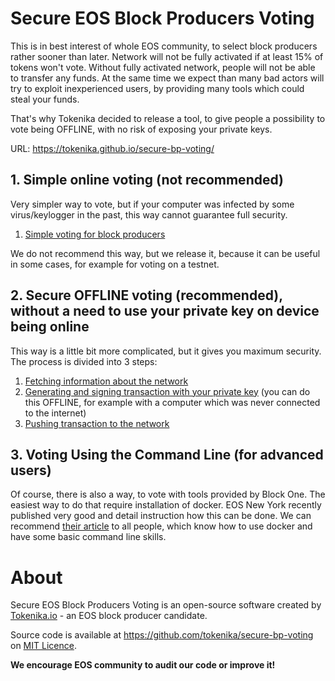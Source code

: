 # Secure EOS Block Producers Voting

This is in best interest of whole EOS community, to select block producers rather sooner than later. Network will not be fully activated if at least 15% of tokens won't vote. Without fully activated network, people will not be able to transfer any funds. At the same time we expect than many bad actors will try to exploit inexperienced users, by providing many tools which could steal your funds.

That's why Tokenika decided to release a tool, to give people a possibility to vote being OFFLINE, with no risk of exposing your private keys.

URL: https://tokenika.github.io/secure-bp-voting/

## 1. Simple online voting (not recommended)

Very simpler way to vote, but if your computer was infected by some virus/keylogger in the past, this way cannot guarantee full security.

1. [Simple voting for block producers](https://tokenika.github.io/secure-bp-voting/1_vote.html)

We do not recommend this way, but we release it, because it can be useful in some cases, for example for voting on a testnet.

## 2. Secure OFFLINE voting (recommended), without a need to use your private key on device being online

This way is a little bit more complicated, but it gives you maximum security. The process is divided into 3 steps:

1. [Fetching information about the network](https://tokenika.github.io/secure-bp-voting/1_get_blockchain_data.html)
2. [Generating and signing transaction with your private key](https://tokenika.github.io/secure-bp-voting/2_generate_transaction.html) (you can do this OFFLINE, for example with a computer which was never connected to the internet)
3. [Pushing transaction to the network](https://tokenika.github.io/secure-bp-voting/3_push_transaction.html)

## 3. Voting Using the Command Line (for advanced users)
Of course, there is also a way, to vote with tools provided by Block One. The easiest way to do that require installation of docker. EOS New York recently published very good and detail instruction how this can be done. We can recommend [their article](https://steemit.com/eos/@eosnewyork/your-vote-matters-3-eos-block-producer-voting-using-the-command-line) to all people, which know how to use docker and have some basic command line skills.

# About

Secure EOS Block Producers Voting is an open-source software created by [Tokenika.io](https://tokenika.io/) - an EOS block producer candidate.

Source code is available at https://github.com/tokenika/secure-bp-voting on [MIT Licence](LICENSE).

**We encourage EOS community to audit our code or improve it!**